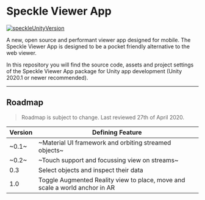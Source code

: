 # Speckle Viewer App

[![speckleUnityVersion](https://img.shields.io/badge/SpeckleUnity-v0.6.4--preview(modified)-orange)](https://img.shields.io/badge/SpeckleUnity-v0.6.4--preview(modified)-orange)

A new, open source and performant viewer app designed for mobile. The Speckle Viewer App is designed to be a pocket friendly alternative to the web viewer.

In this repository you will find the source code, assets and project settings of the Speckle Viewer App package for Unity app development (Unity 2020.1 or newer recommended).

---

## Roadmap

> Roadmap is subject to change. Last reviewed 27th of April 2020.

| Version | Defining Feature                  						  				         |
| ------- | -------------------------------------------------------------------------------- |
| ~0.1~   | ~Material UI framework and orbiting streamed objects~   						 |
| ~0.2~   | ~Touch support and focussing view on streams~       							 |
| 0.3     | Select objects and inspect their data			                                 |
| 1.0     | Toggle Augmented Reality view to place, move and scale a world anchor in AR      |
